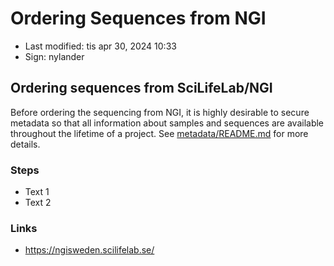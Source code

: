 # Ordering Sequences from NGI

- Last modified: tis apr 30, 2024  10:33
- Sign: nylander

## Ordering sequences from SciLifeLab/NGI

Before ordering the sequencing from NGI, it is highly desirable to secure
metadata so that all information about samples and sequences are available
throughout the lifetime of a project.  See
[metadata/README.md](../metadata/README.md) for more details.


### Steps

- Text 1
- Text 2

### Links

- <https://ngisweden.scilifelab.se/>

